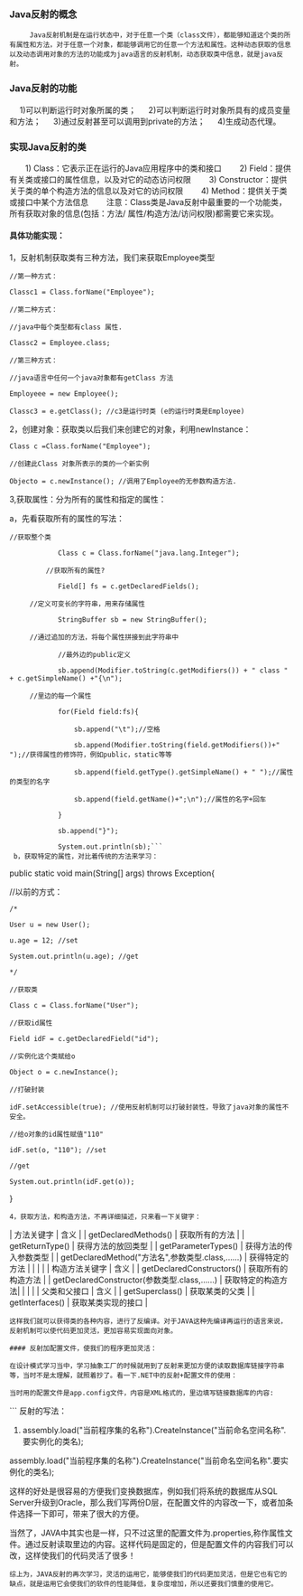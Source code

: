 ### Java反射的概念
		 Java反射机制是在运行状态中，对于任意一个类（class文件），都能够知道这个类的所有属性和方法，对于任意一个对象，都能够调用它的任意一个方法和属性。这种动态获取的信息以及动态调用对象的方法的功能成为java语言的反射机制，动态获取类中信息，就是java反射。
### Java反射的功能
　 1)可以判断运行时对象所属的类；
　 2)可以判断运行时对象所具有的成员变量和方法；
　 3)通过反射甚至可以调用到private的方法；
　 4)生成动态代理。
### 实现Java反射的类
　　1) Class：它表示正在运行的Java应用程序中的类和接口
　　2) Field：提供有关类或接口的属性信息，以及对它的动态访问权限
　　3) Constructor：提供关于类的单个构造方法的信息以及对它的访问权限
　　4) Method：提供关于类或接口中某个方法信息
　　注意：Class类是Java反射中最重要的一个功能类，所有获取对象的信息(包括：方法/ 属性/构造方法/访问权限)都需要它来实现。
####  具体功能实现：
1，反射机制获取类有三种方法，我们来获取Employee类型

```
//第一种方式：

Classc1 = Class.forName("Employee");

//第二种方式：

//java中每个类型都有class 属性.

Classc2 = Employee.class;

//第三种方式：

//java语言中任何一个java对象都有getClass 方法

Employeee = new Employee();

Classc3 = e.getClass(); //c3是运行时类 (e的运行时类是Employee)
```
2，创建对象：获取类以后我们来创建它的对象，利用newInstance：

```
Class c =Class.forName("Employee");

//创建此Class 对象所表示的类的一个新实例

Objecto = c.newInstance(); //调用了Employee的无参数构造方法.
```
3,获取属性：分为所有的属性和指定的属性：

a，先看获取所有的属性的写法：

```
//获取整个类

            Class c = Class.forName("java.lang.Integer");

         //获取所有的属性?

            Field[] fs = c.getDeclaredFields();

     //定义可变长的字符串，用来存储属性

            StringBuffer sb = new StringBuffer();

     //通过追加的方法，将每个属性拼接到此字符串中

            //最外边的public定义

            sb.append(Modifier.toString(c.getModifiers()) + " class " + c.getSimpleName() +"{\n");

     //里边的每一个属性

            for(Field field:fs){

                sb.append("\t");//空格

                sb.append(Modifier.toString(field.getModifiers())+" ");//获得属性的修饰符，例如public，static等等

                sb.append(field.getType().getSimpleName() + " ");//属性的类型的名字

                sb.append(field.getName()+";\n");//属性的名字+回车

            }

            sb.append("}");

            System.out.println(sb);```
 b，获取特定的属性，对比着传统的方法来学习：
```
public static void main(String[] args) throws Exception{

//以前的方式：

    /*

    User u = new User();

    u.age = 12; //set

    System.out.println(u.age); //get

    */

    //获取类

    Class c = Class.forName("User");

    //获取id属性

    Field idF = c.getDeclaredField("id");

    //实例化这个类赋给o

    Object o = c.newInstance();

    //打破封装

    idF.setAccessible(true); //使用反射机制可以打破封装性，导致了java对象的属性不安全。

    //给o对象的id属性赋值"110"

    idF.set(o, "110"); //set

    //get

    System.out.println(idF.get(o));

}
```
4，获取方法，和构造方法，不再详细描述，只来看一下关键字：
```
|       方法关键字                    |                  含义                     |
| getDeclaredMethods()           |            获取所有的方法           |
| getReturnType()                   |          获得方法的放回类型  |
| getParameterTypes()            |        获得方法的传入参数类型   |
| getDeclaredMethod("方法名",参数类型.class,……) |     获得特定的方法 |
|  |  |
| 构造方法关键字                   |                  含义                       |
| getDeclaredConstructors()    |                获取所有的构造方法       |
| getDeclaredConstructor(参数类型.class,……) |    获取特定的构造方法|
|  |  |
| 父类和父接口                      |                  含义                         |
| getSuperclass()                   |                 获取某类的父类          |
| getInterfaces()                    |                获取某类实现的接口    |
```
这样我们就可以获得类的各种内容，进行了反编译。对于JAVA这种先编译再运行的语言来说，反射机制可以使代码更加灵活，更加容易实现面向对象。

#### 反射加配置文件，使我们的程序更加灵活：

在设计模式学习当中，学习抽象工厂的时候就用到了反射来更加方便的读取数据库链接字符串等，当时不是太理解，就照着抄了。看一下.NET中的反射+配置文件的使用：

当时用的配置文件是app.config文件，内容是XML格式的，里边填写链接数据库的内容:

```
<configuration>
<appSettings>
<add key="" value=""/>
</appSettings>
</configuration>
```
反射的写法：

1.  assembly.load("当前程序集的名称").CreateInstance("当前命名空间名称".要实例化的类名);  

assembly.load("当前程序集的名称").CreateInstance("当前命名空间名称".要实例化的类名);

这样的好处是很容易的方便我们变换数据库，例如我们将系统的数据库从SQL Server升级到Oracle，那么我们写两份D层，在配置文件的内容改一下，或者加条件选择一下即可，带来了很大的方便。

当然了，JAVA中其实也是一样，只不过这里的配置文件为.properties,称作属性文件。通过反射读取里边的内容。这样代码是固定的，但是配置文件的内容我们可以改，这样使我们的代码灵活了很多！

    综上为，JAVA反射的再次学习，灵活的运用它，能够使我们的代码更加灵活，但是它也有它的缺点，就是运用它会使我们的软件的性能降低，复杂度增加，所以还要我们慎重的使用它。
